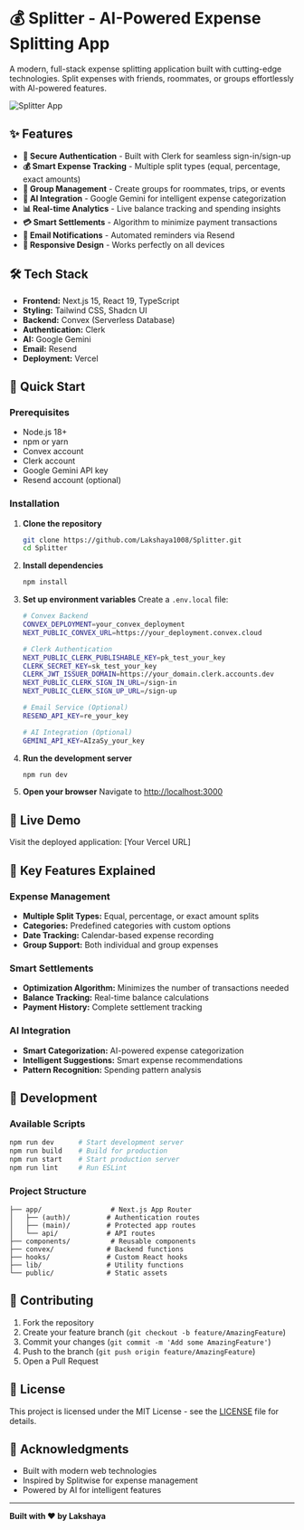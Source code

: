 # 💰 Splitter - AI-Powered Expense Splitting App

A modern, full-stack expense splitting application built with cutting-edge technologies. Split expenses with friends, roommates, or groups effortlessly with AI-powered features.

![Splitter App](https://github.com/user-attachments/assets/11e138c4-efcf-4a85-8586-f2993da118d8)

## ✨ Features

- **🔐 Secure Authentication** - Built with Clerk for seamless sign-in/sign-up
- **💰 Smart Expense Tracking** - Multiple split types (equal, percentage, exact amounts)
- **👥 Group Management** - Create groups for roommates, trips, or events
- **🤖 AI Integration** - Google Gemini for intelligent expense categorization
- **📊 Real-time Analytics** - Live balance tracking and spending insights
- **💳 Smart Settlements** - Algorithm to minimize payment transactions
- **📧 Email Notifications** - Automated reminders via Resend
- **📱 Responsive Design** - Works perfectly on all devices

## 🛠️ Tech Stack

- **Frontend:** Next.js 15, React 19, TypeScript
- **Styling:** Tailwind CSS, Shadcn UI
- **Backend:** Convex (Serverless Database)
- **Authentication:** Clerk
- **AI:** Google Gemini
- **Email:** Resend
- **Deployment:** Vercel

## 🚀 Quick Start

### Prerequisites
- Node.js 18+ 
- npm or yarn
- Convex account
- Clerk account
- Google Gemini API key
- Resend account (optional)

### Installation

1. **Clone the repository**
   ```bash
   git clone https://github.com/Lakshaya1008/Splitter.git
   cd Splitter
   ```

2. **Install dependencies**
   ```bash
   npm install
   ```

3. **Set up environment variables**
   Create a `.env.local` file:
   ```bash
   # Convex Backend
   CONVEX_DEPLOYMENT=your_convex_deployment
   NEXT_PUBLIC_CONVEX_URL=https://your_deployment.convex.cloud

   # Clerk Authentication
   NEXT_PUBLIC_CLERK_PUBLISHABLE_KEY=pk_test_your_key
   CLERK_SECRET_KEY=sk_test_your_key
   CLERK_JWT_ISSUER_DOMAIN=https://your_domain.clerk.accounts.dev
   NEXT_PUBLIC_CLERK_SIGN_IN_URL=/sign-in
   NEXT_PUBLIC_CLERK_SIGN_UP_URL=/sign-up

   # Email Service (Optional)
   RESEND_API_KEY=re_your_key

   # AI Integration (Optional)
   GEMINI_API_KEY=AIzaSy_your_key
   ```

4. **Run the development server**
   ```bash
   npm run dev
   ```

5. **Open your browser**
   Navigate to [http://localhost:3000](http://localhost:3000)

## 📱 Live Demo

Visit the deployed application: [Your Vercel URL]

## 🎯 Key Features Explained

### Expense Management
- **Multiple Split Types:** Equal, percentage, or exact amount splits
- **Categories:** Predefined categories with custom options
- **Date Tracking:** Calendar-based expense recording
- **Group Support:** Both individual and group expenses

### Smart Settlements
- **Optimization Algorithm:** Minimizes the number of transactions needed
- **Balance Tracking:** Real-time balance calculations
- **Payment History:** Complete settlement tracking

### AI Integration
- **Smart Categorization:** AI-powered expense categorization
- **Intelligent Suggestions:** Smart expense recommendations
- **Pattern Recognition:** Spending pattern analysis

## 🔧 Development

### Available Scripts
```bash
npm run dev      # Start development server
npm run build    # Build for production
npm run start    # Start production server
npm run lint     # Run ESLint
```

### Project Structure
```
├── app/                 # Next.js App Router
│   ├── (auth)/         # Authentication routes
│   ├── (main)/         # Protected app routes
│   └── api/            # API routes
├── components/          # Reusable components
├── convex/             # Backend functions
├── hooks/              # Custom React hooks
├── lib/                # Utility functions
└── public/             # Static assets
```

## 🤝 Contributing

1. Fork the repository
2. Create your feature branch (`git checkout -b feature/AmazingFeature`)
3. Commit your changes (`git commit -m 'Add some AmazingFeature'`)
4. Push to the branch (`git push origin feature/AmazingFeature`)
5. Open a Pull Request

## 📄 License

This project is licensed under the MIT License - see the [LICENSE](LICENSE) file for details.

## 🙏 Acknowledgments

- Built with modern web technologies
- Inspired by Splitwise for expense management
- Powered by AI for intelligent features

---

**Built with ❤️ by Lakshaya**
